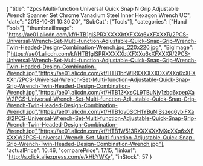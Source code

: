 {
	"title": "2pcs Multi-function Universal Quick Snap N Grip Adjustable Wrench Spanner Set Chrome Vanadium Steel  Inner Hexagon Wrench UC",
	"date": "2018-10-31 10:30:20",
	"SubCat": ["Tools"],
	"categories": ["Hand Tools"],
	"thumbnailImage": "https://ae01.alicdn.com/kf/HTB1glSPRXXXXXbtXFXXq6xXFXXXR/2PCS-Universal-Wrench-Set-Multi-function-Adjustable-Quick-Snap-Grip-Wrench-Twin-Headed-Design-Combination-Wrench.jpg_220x220.jpg",
	"BigImage": ["https://ae01.alicdn.com/kf/HTB1glSPRXXXXXbtXFXXq6xXFXXXR/2PCS-Universal-Wrench-Set-Multi-function-Adjustable-Quick-Snap-Grip-Wrench-Twin-Headed-Design-Combination-Wrench.jpg","https://ae01.alicdn.com/kf/HTB1bnWIRXXXXXXDXVXXq6xXFXXXh/2PCS-Universal-Wrench-Set-Multi-function-Adjustable-Quick-Snap-Grip-Wrench-Twin-Headed-Design-Combination-Wrench.jpg","https://ae01.alicdn.com/kf/HTB12KxsCL9TBuNjy1zbq6xpepXaV/2PCS-Universal-Wrench-Set-Multi-function-Adjustable-Quick-Snap-Grip-Wrench-Twin-Headed-Design-Combination-Wrench.jpg","https://ae01.alicdn.com/kf/HTB1qv0SCH1YBuNjSszeq6yblFXad/2PCS-Universal-Wrench-Set-Multi-function-Adjustable-Quick-Snap-Grip-Wrench-Twin-Headed-Design-Combination-Wrench.jpg","https://ae01.alicdn.com/kf/HTB1W513RXXXXXXMXpXXq6xXFXXXV/2PCS-Universal-Wrench-Set-Multi-function-Adjustable-Quick-Snap-Grip-Wrench-Twin-Headed-Design-Combination-Wrench.jpg"],
	"actualPrice": 10.46,
	"comparePrice": 17.15,
	"linkurl": "http://s.click.aliexpress.com/e/kHbYWKy",
	"inStock": 57
}
